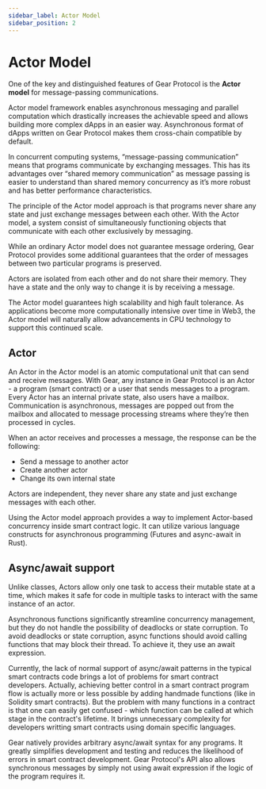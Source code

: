 ```yaml
---
sidebar_label: Actor Model
sidebar_position: 2
---
```


# Actor Model

One of the key and distinguished features of Gear Protocol is the **Actor model** for message-passing communications.

Actor model framework enables asynchronous messaging and parallel computation which drastically increases the achievable speed and allows building more complex dApps in an easier way. Asynchronous format of dApps written on Gear Protocol makes them cross-chain compatible by default.

In concurrent computing systems, “message-passing communication” means that programs communicate by exchanging messages. This has its advantages over “shared memory communication” as message passing is easier to understand than shared memory concurrency as it’s more robust and has better performance characteristics.

The principle of the Actor model approach is that programs never share any state and just exchange messages between each other. With the Actor model, a system consist of simultaneously functioning objects that communicate with each other exclusively by messaging. 

While an ordinary Actor model does not guarantee message ordering, Gear Protocol provides some additional guarantees that the order of messages between two particular programs is preserved.

Actors are isolated from each other and do not share their memory. They have a state and the only way to change it is by receiving a message. 

The Actor model guarantees high scalability and high fault tolerance. As applications become more computationally intensive over time in Web3, the Actor model will naturally allow advancements in CPU technology to support this continued scale.

## Actor

An Actor in the Actor model is an atomic computational unit that can send and receive messages. With Gear, any instance in Gear Protocol is an Actor - a program (smart contract) or a user that sends messages to a program. Every Actor has an internal private state, also users have a mailbox. Communication is asynchronous, messages are popped out from the mailbox and allocated to message processing streams where they’re then processed in cycles.

When an actor receives and processes a message, the response can be the following:

 - Send a message to another actor
 - Create another actor
 - Change its own internal state

Actors are independent, they never share any state and just exchange messages with each other.

Using the Actor model approach provides a way to implement Actor-based concurrency inside smart contract logic. It can utilize various language constructs for asynchronous programming (Futures and async-await in Rust).

## Async/await support

Unlike classes, Actors allow only one task to access their mutable state at a time, which makes it safe for code in multiple tasks to interact with the same instance of an actor.

Asynchronous functions significantly streamline concurrency management, but they do not handle the possibility of deadlocks or state corruption. To avoid deadlocks or state corruption, async functions should avoid calling functions that may block their thread. To achieve it, they use an await expression.

Currently, the lack of normal support of async/await patterns in the typical smart contracts code brings a lot of problems for smart contract developers. Actually, achieving better control in a smart contract program flow is actually more or less possible by adding handmade functions (like in Solidity smart contracts). But the problem with many functions in a contract is that one can easily get confused - which function can be called at which stage in the contract's lifetime. It brings unnecessary complexity for developers writting smart contracts using domain specific languages.

Gear natively provides arbitrary async/await syntax for any programs. It greatly simplifies development and testing and reduces the likelihood of errors in smart contract development. Gear Protocol's API also allows synchronous messages by simply not using await expression if the logic of the program requires it.
